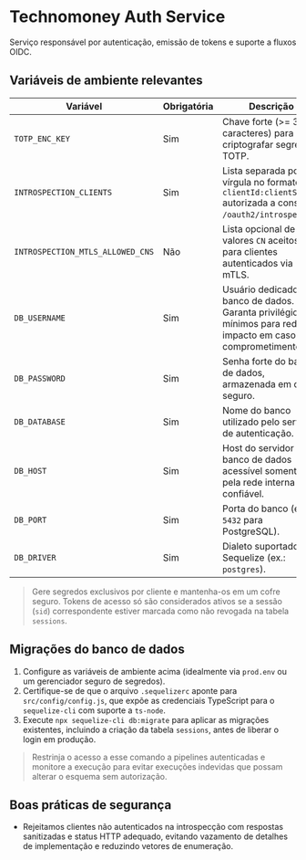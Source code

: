 # Technomoney Auth Service

Serviço responsável por autenticação, emissão de tokens e suporte a fluxos OIDC.

## Variáveis de ambiente relevantes

| Variável | Obrigatória | Descrição |
| --- | --- | --- |
| `TOTP_ENC_KEY` | Sim | Chave forte (>= 32 caracteres) para criptografar segredos TOTP. |
| `INTROSPECTION_CLIENTS` | Sim | Lista separada por vírgula no formato `clientId:clientSecret` autorizada a consultar `/oauth2/introspect`. |
| `INTROSPECTION_MTLS_ALLOWED_CNS` | Não | Lista opcional de valores `CN` aceitos para clientes autenticados via mTLS. |
| `DB_USERNAME` | Sim | Usuário dedicado do banco de dados. Garanta privilégios mínimos para reduzir impacto em caso de comprometimento. |
| `DB_PASSWORD` | Sim | Senha forte do banco de dados, armazenada em cofre seguro. |
| `DB_DATABASE` | Sim | Nome do banco utilizado pelo serviço de autenticação. |
| `DB_HOST` | Sim | Host do servidor de banco de dados acessível somente pela rede interna confiável. |
| `DB_PORT` | Sim | Porta do banco (ex.: `5432` para PostgreSQL). |
| `DB_DRIVER` | Sim | Dialeto suportado pelo Sequelize (ex.: `postgres`). |

> Gere segredos exclusivos por cliente e mantenha-os em um cofre seguro. Tokens
> de acesso só são considerados ativos se a sessão (`sid`) correspondente estiver
> marcada como não revogada na tabela `sessions`.

## Migrações do banco de dados

1. Configure as variáveis de ambiente acima (idealmente via `prod.env` ou um gerenciador seguro de segredos).
2. Certifique-se de que o arquivo `.sequelizerc` aponte para `src/config/config.js`, que expõe as credenciais TypeScript para o `sequelize-cli` com suporte a `ts-node`.
3. Execute `npx sequelize-cli db:migrate` para aplicar as migrações existentes, incluindo a criação da tabela `sessions`, antes de liberar o login em produção.

> Restrinja o acesso a esse comando a pipelines autenticadas e monitore a execução para evitar execuções indevidas que possam alterar o esquema sem autorização.

## Boas práticas de segurança

* Rejeitamos clientes não autenticados na introspecção com respostas sanitizadas e status HTTP adequado, evitando vazamento de detalhes de implementação e reduzindo vetores de enumeração.
